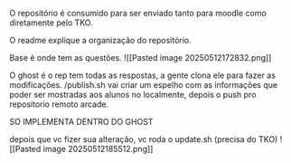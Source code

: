 O repositório é consumido para ser enviado tanto para  moodle como diretamente pelo TKO.

O readme explique a organização do repositório.


Base é onde tem as questões. ![[Pasted image 20250512172832.png]]


O ghost é o rep tem todas as respostas, a gente clona ele para fazer as modificações. 
/publish.sh vai criar um espelho com as informações que poder ser mostradas aos alunos no localmente, depois o push pro repositorio remoto arcade.

SO IMPLEMENTA DENTRO DO GHOST

depois que vc fizer sua alteração, vc roda o update.sh (precisa do TKO)
![[Pasted image 20250512185512.png]]